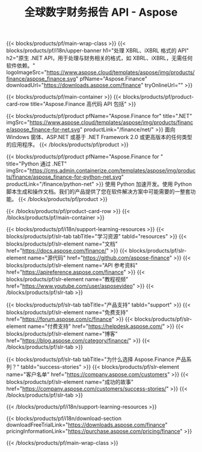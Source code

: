 ﻿---
title: 全球数字财务报告 API - Aspose 
weight: 10
url: /zh/family
description: 在任何平台上操作用于为公司归档和生成资金和杠杆报告的财务相关格式的库
---
{{< blocks/products/pf/main-wrap-class >}}
{{< blocks/products/pf/i18n/upper-banner h1="处理 XBRL、iXBRL 格式的 API" h2="原生 .NET API，用于处理与财务相关的格式，如 XBRL、iXBRL，无需任何软件依赖。" logoImageSrc="https://www.aspose.cloud/templates/aspose/img/products/finance/aspose_finance.svg" pfName="Aspose.Finance" downloadUrl="https://downloads.aspose.com/finance" tryOnlineUrl="" >}}

{{< blocks/products/pf/main-container >}}
{{< blocks/products/pf/product-card-row title="Aspose.Finance 高代码 API 包括" >}}

{{< blocks/products/pf/product pfName="Aspose.Finance for" title=".NET" imgSrc="https://www.aspose.cloud/templates/aspose/img/products/finance/aspose_finance-for-net.svg" productLink="/finance/net/" >}}
面向 Windows 窗体、ASP.NET 或基于 .NET Framework 2.0 或更高版本的任何类型的应用程序。
{{< /blocks/products/pf/product >}}

{{< blocks/products/pf/product pfName="Aspose.Finance for " title="Python 通过 .NET" imgSrc="https://cms.admin.containerize.com/templates/aspose/img/products/finance/aspose_finance-for-python-net.svg" productLink="/finance/python-net" >}}
使用 Python 加速开发。使用 Python 脚本生成和操作文档。我们的产品提供了您在软件解决方案中可能需要的一整套功能。
{{< /blocks/products/pf/product >}}

{{< /blocks/products/pf/product-card-row >}}
{{< /blocks/products/pf/main-container >}}

{{< blocks/products/pf/i18n/support-learning-resources >}}
{{< blocks/products/pf/slr-tab tabTitle="学习资源" tabId="resources" >}}
{{< blocks/products/pf/slr-element name="文档" href="https://docs.aspose.com/finance/" >}}
{{< blocks/products/pf/slr-element name="源代码" href="https://github.com/aspose-finance" >}}
{{< blocks/products/pf/slr-element name="API 参考资料" href="https://apireference.aspose.com/finance" >}}
{{< blocks/products/pf/slr-element name="教程视频" href="https://www.youtube.com/user/asposevideo" >}}
{{< /blocks/products/pf/slr-tab >}}

{{< blocks/products/pf/slr-tab tabTitle="产品支持" tabId="support" >}}
{{< blocks/products/pf/slr-element name="免费支持" href="https://forum.aspose.com/c/finance" >}}
{{< blocks/products/pf/slr-element name="付费支持" href="https://helpdesk.aspose.com/" >}}
{{< blocks/products/pf/slr-element name="博客" href="https://blog.aspose.com/category/finance/" >}}
{{< /blocks/products/pf/slr-tab >}}

{{< blocks/products/pf/slr-tab tabTitle="为什么选择 Aspose.Finance 产品系列？" tabId="success-stories" >}}
{{< blocks/products/pf/slr-element name="客户名单" href="https://company.aspose.com/customers" >}}
{{< blocks/products/pf/slr-element name="成功的故事" href="https://company.aspose.com/customers/success-stories/" >}}
{{< /blocks/products/pf/slr-tab >}}

{{< /blocks/products/pf/i18n/support-learning-resources >}}

{{< blocks/products/pf/i18n/download-section downloadFreeTrialLink="https://downloads.aspose.com/finance" pricingInformationLink="https://purchase.aspose.com/pricing/finance" >}}

{{< /blocks/products/pf/main-wrap-class >}}